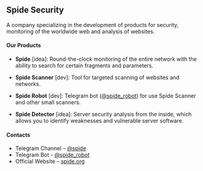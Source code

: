 ## Spide Security

A company specializing in the development of products for security, monitoring of the worldwide web and analysis of websites.

#### Our Products
- **Spide** [idea]: Round-the-clock monitoring of the entire network with the ability to search for certain fragments and parameters.

- **Spide Scanner** [dev]: Tool for targeted scanning of websites and networks.
  
- **Spide Robot** [dev]: Telegram bot ([@spide_robot](https://t.me/spide_robot)) for use Spide Scanner and other small scanners.

- **Spide Detector** [idea]: Server security analysis from the inside, which allows you to identify weaknesses and vulnerable server software.

#### Contacts

- Telegram Channel – [@spide](https://t.me/spide)
- Telegram Bot - [@spide_robot](https://t.me/spide_robot)
- Official Website – [spide.org](https://spide.org)
